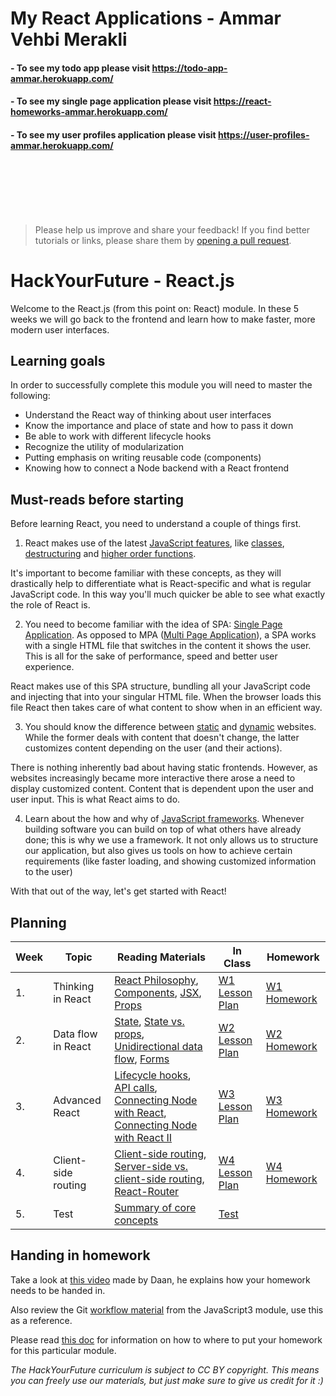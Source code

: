 # My React Applications - Ammar Vehbi Merakli

#### - To see my todo app please visit https://todo-app-ammar.herokuapp.com/

#### - To see my single page application please visit https://react-homeworks-ammar.herokuapp.com/

#### - To see my user profiles application please visit https://user-profiles-ammar.herokuapp.com/
<br />
<br />
<br />
<br />
<br />

> Please help us improve and share your feedback! If you find better tutorials
> or links, please share them by [opening a pull request](https://github.com/HackYourFuture/React/pulls).

# HackYourFuture - React.js

Welcome to the React.js (from this point on: React) module. In these 5 weeks we will go back to the frontend and learn how to make faster, more modern user interfaces.

## Learning goals

In order to successfully complete this module you will need to master the following:

- Understand the React way of thinking about user interfaces
- Know the importance and place of state and how to pass it down
- Be able to work with different lifecycle hooks
- Recognize the utility of modularization
- Putting emphasis on writing reusable code (components)
- Knowing how to connect a Node backend with a React frontend

## Must-reads before starting

Before learning React, you need to understand a couple of things first.

1. React makes use of the latest [JavaScript features](https://www.youtube.com/watch?v=NCwa_xi0Uuc), like [classes](https://medium.com/beginners-guide-to-mobile-web-development/javascript-introduction-to-es6-classes-ecb2db9fe985), [destructuring](https://codeburst.io/es6-destructuring-the-complete-guide-7f842d08b98f) and [higher order functions](https://www.sitepoint.com/higher-order-functions-javascript/).

It's important to become familiar with these concepts, as they will drastically help to differentiate what is React-specific and what is regular JavaScript code. In this way you'll much quicker be able to see what exactly the role of React is.

2. You need to become familiar with the idea of SPA: [Single Page Application](https://www.youtube.com/watch?v=wlVmmsMD28w). As opposed to MPA ([Multi Page Application](https://medium.com/@goldybenedict/single-page-applications-vs-multiple-page-applications-do-you-really-need-an-spa-cf60825232a3)), a SPA works with a single HTML file that switches in the content it shows the user. This is all for the sake of performance, speed and better user experience.

React makes use of this SPA structure, bundling all your JavaScript code and injecting that into your singular HTML file. When the browser loads this file React then takes care of what content to show when in an efficient way.

3. You should know the difference between [static](https://www.webnots.com/basics-of-a-static-website/) and [dynamic](https://www.webnots.com/basics-of-dynamic-websites/) websites. While the former deals with content that doesn't change, the latter customizes content depending on the user (and their actions).

There is nothing inherently bad about having static frontends. However, as websites increasingly became more interactive there arose a need to display customized content. Content that is dependent upon the user and user input. This is what React aims to do.

4. Learn about the how and why of [JavaScript frameworks](https://medium.com/dailyjs/the-deepest-reason-why-modern-javascript-frameworks-exist-933b86ebc445). Whenever building software you can build on top of what others have already done; this is why we use a framework. It not only allows us to structure our application, but also gives us tools on how to achieve certain requirements (like faster loading, and showing customized information to the user)

With that out of the way, let's get started with React!

## Planning

| Week | Topic               | Reading Materials                                                                                                                                                                                                                                                                                                                                                                                                                                   | In Class                                                       | Homework                                             |
| ---- | ------------------- | --------------------------------------------------------------------------------------------------------------------------------------------------------------------------------------------------------------------------------------------------------------------------------------------------------------------------------------------------------------------------------------------------------------------------------------------------- | -------------------------------------------------------------- | ---------------------------------------------------- |
| 1.   | Thinking in React   | [React Philosophy](https://reallifeprogramming.com/react-philosophy-e8cdea991599), [Components](https://medium.com/the-andela-way/understanding-react-components-37f841c1f3bb), [JSX](https://reactgo.com/learn-react-jsx-detailed/), [Props](https://www.robinwieruch.de/react-pass-props-to-component/)                                                                                                                                           | [W1 Lesson Plan](documentation/lesson-plans/W1-lesson-plan.md) | [W1 Homework](documentation/homework/W1-homework.md) |
| 2.   | Data flow in React  | [State](https://medium.com/the-andela-way/understanding-the-fundamentals-of-state-in-react-79c711be677f), [State vs. props](https://codeburst.io/react-state-vs-props-explained-51beebd73b21), [Unidirectional data flow](https://medium.com/@lizdenhup/understanding-unidirectional-data-flow-in-react-3e3524c09d8e), [Forms](https://medium.com/@agoiabeladeyemi/the-complete-guide-to-forms-in-react-d2ba93f32825)                               | [W2 Lesson Plan](documentation/lesson-plans/W2-lesson-plan.md) | [W2 Homework](documentation/homework/W2-homework.md) |
| 3.   | Advanced React      | [Lifecycle hooks](https://blog.pusher.com/beginners-guide-react-component-lifecycle/), [API calls](https://blog.hellojs.org/fetching-api-data-with-react-js-460fe8bbf8f2), [Connecting Node with React](https://medium.freecodecamp.org/how-to-make-create-react-app-work-with-a-node-backend-api-7c5c48acb1b0), [Connecting Node with React II](https://hackernoon.com/how-to-combine-a-nodejs-back-end-with-a-reactjs-front-end-app-ea9b24715032) | [W3 Lesson Plan](documentation/lesson-plans/W3-lesson-plan.md) | [W3 Homework](documentation/homework/W3-homework.md) |
| 4.   | Client-side routing | [Client-side routing](http://krasimirtsonev.com/blog/article/deep-dive-into-client-side-routing-navigo-pushstate-hash), [Server-side vs. client-side routing](https://www.youtube.com/watch?v=ofCoqejWohA), [React-Router](https://itnext.io/react-router-simple-starter-guide-c6477695908c)                                                                                                                                                        | [W4 Lesson Plan](documentation/lesson-plans/W4-lesson-plan.md) | [W4 Homework](documentation/homework/W4-homework.md) |
| 5.   | Test                | [Summary of core concepts](https://medium.com/@madhupathy/learn-basics-of-react-js-in-3-minutes-a94cbc6f02c8)                                                                                                                                                                                                                                                                                                                                       | [Test](documentation/homework/test.md)                         |                                                      |

## Handing in homework

Take a look at [this video](https://www.youtube.com/watch?v=-o0yomUVVpU&index=2&list=PLVYDhqbgYpYUGxRdtQdYVE5Q8h3bt6SIA) made by Daan, he explains how your homework needs to be handed in.

Also review the Git [workflow material](https://github.com/HackYourFuture/Git/blob/master/Lecture-3.md) from the JavaScript3 module, use this as a reference.

Please read [this doc](homework-submission/HOMEWORK.md) for information on how to where to put your homework for this particular module.

_The HackYourFuture curriculum is subject to CC BY copyright. This means you can freely use our materials, but just make sure to give us credit for it :)_
